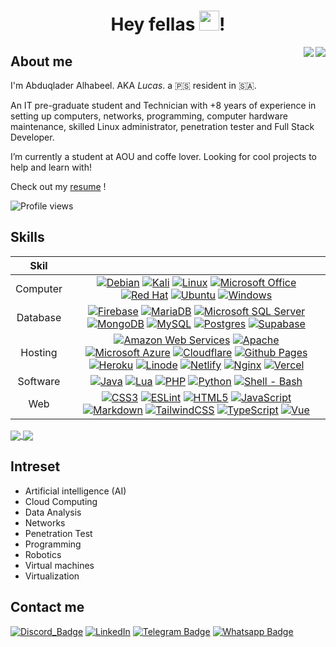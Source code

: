 <h1 align="center">Hey fellas <img src="https://github.com/l3op/l3op/assets/12974004/3a2a4c0c-3e67-42be-9339-d352688e398a" width="32px"hight="32px"/>!</h1>

<a href="https://github.com/l3op/l3op#gh-dark-mode-only" >
  <img align="right" src="https://github-readme-stats-l3op.vercel.app/api?username=l3op&count_private=true&include_all_commits=true&show_icons=true&hide_border=true&show=reviews,discussions_started,discussions_answered,prs_merged,prs_merged_percentage&rank_icon=github&theme=github_dark_dimmed#gh-dark-mode-only" />
</a>
<a href="https://github.com/l3op/l3op#gh-light-mode-only" >
  <img align="right" src="https://github-readme-stats-l3op.vercel.app/api?username=l3op&count_private=true&include_all_commits=true&show_icons=true&hide_border=true&show=reviews,discussions_started,discussions_answered,prs_merged,prs_merged_percentage&rank_icon=github&theme=default#gh-light-mode-only" />
</a>

## About me
I'm Abduqlader Alhabeel. AKA *Lucas*. a :palestinian_territories: resident in :saudi_arabia:.

An IT pre-graduate student and Technician with +8 years of experience in setting up computers, networks, programming, computer hardware maintenance, skilled Linux administrator, penetration tester and Full Stack Developer.

I’m currently a student at AOU and coffe lover. Looking for cool projects to help and learn with!

Check out my [resume](https://github.com/l3op/l3op/files/12779296/Abdulqader-Alhabeel-Resume.pdf) !

<div>
  <img src="https://komarev.com/ghpvc/?username=l3op" alt="Profile views" />
</div> 

## Skills

| Skil | |
| :----: | :----: |
| Computer | [![](https://img.shields.io/badge/Debian-D70A53?&logo=debian&logoColor=white "Debian")](#---) [![](https://img.shields.io/badge/Kali-268BEE?&logo=kalilinux&logoColor=white "Kali")](#---) [![](https://img.shields.io/badge/Linux-FCC624?&logo=linux&logoColor=black "Linux")](#---) [![](https://img.shields.io/badge/Microsoft_Office-D83B01?&logo=microsoft-office&logoColor=white "Microsoft Office")](#---) [![](https://img.shields.io/badge/Red%20Hat-EE0000?&logo=redhat&logoColor=white "Red Hat")](#---) [![](https://img.shields.io/badge/Ubuntu-E95420?&logo=ubuntu&logoColor=white "Ubuntu")](#---) [![](https://img.shields.io/badge/Windows-0078D6?&logo=windows&logoColor=white "Windows")](#---) |
| Database | [![](https://img.shields.io/badge/Firebase-039BE5?&logo=Firebase&logoColor=white "Firebase")](#---) [![](https://img.shields.io/badge/MariaDB-003545?&logo=mariadb&logoColor=white "MariaDB")](#---) [![](https://img.shields.io/badge/Microsoft%20SQL%20Server-CC2927?&logo=microsoft%20sql%20server&logoColor=white "Microsoft SQL Server")](#---) [![](https://img.shields.io/badge/MongoDB-%234ea94b.svg?&logo=mongodb&logoColor=white "MongoDB")](#---) [![](https://img.shields.io/badge/mysql-%2300f.svg?&logo=mysql&logoColor=white "MySQL")](#---) [![](https://img.shields.io/badge/postgres-%23316192.svg?&logo=postgresql&logoColor=white "Postgres")](#---) [![](https://img.shields.io/badge/Supabase-3ECF8E?&logo=supabase&logoColor=white "Supabase")](#---) |
| Hosting | [![](https://img.shields.io/badge/AWS-%23FF9900.svg?logo=amazon-aws&logoColor=white "Amazon Web Services")](#---) [![](https://img.shields.io/badge/apache-%23D42029.svg?logo=apache&logoColor=white "Apache")](#---) [![](https://img.shields.io/badge/azure-%230072C6.svg?&logo=microsoftazure&logoColor=white "Microsoft Azure")](#---) [![](https://img.shields.io/badge/Cloudflare-F38020?&logo=Cloudflare&logoColor=white "Cloudflare")](#---) [![](https://img.shields.io/badge/github%20pages-121013?&logo=github&logoColor=white "Github Pages")](#---) [![](https://img.shields.io/badge/heroku-%23430098.svg?&logo=heroku&logoColor=white "Heroku")](#---) [![](https://img.shields.io/badge/linode-00A95C?&logo=linode&logoColor=white "Linode")](#---) [![](https://img.shields.io/badge/netlify-%23000000.svg?&logo=netlify&logoColor=#---00C7B7 "Netlify")](#---) [![](https://img.shields.io/badge/nginx-%23009639.svg?logo=nginx&logoColor=white "Nginx")](#---) [![](https://img.shields.io/badge/vercel-%23000000.svg?&logo=vercel&logoColor=white "Vercel")](#---) |
| Software |  [![](https://img.shields.io/badge/java-%23ED8B00.svg?logo=openjdk&logoColor=white "Java")](#---) [![](https://img.shields.io/badge/lua-%232C2D72.svg?&logo=lua&logoColor=white "Lua")](#---) [![](https://img.shields.io/badge/php-%23777BB4.svg?&logo=php&logoColor=white "PHP")](#---) [![](https://img.shields.io/badge/python-3670A0?&logo=python&logoColor=ffdd54 "Python")](#---) [![](https://img.shields.io/badge/shell_script-%23121011.svg?&logo=gnu-bash&logoColor=white "Shell - Bash")](#---) |
| Web |  [![](https://img.shields.io/badge/css3-%231572B6.svg?&logo=css3&logoColor=white "CSS3")](#---) [![](https://img.shields.io/badge/ESLint-4B3263?logo=eslint&logoColor=white "ESLint")](#---) [![](https://img.shields.io/badge/html5-%23E34F26.svg?&logo=html5&logoColor=white "HTML5")](#---) [![](https://img.shields.io/badge/javascript-%23323330.svg?&logo=javascript&logoColor=%23F7DF1E "JavaScript")](#---) [![](https://img.shields.io/badge/markdown-%23000000.svg?&logo=markdown&logoColor=white "Markdown")](#---) [![](https://img.shields.io/badge/tailwindcss-%2338B2AC.svg?logo=tailwind-css&logoColor=white "TailwindCSS")](#---) [![](https://img.shields.io/badge/typescript-%23007ACC.svg?&logo=typescript&logoColor=white "TypeScript")](#---) [![](https://img.shields.io/badge/vuejs-%2335495e.svg?logo=vuedotjs&logoColor=%234FC08D "Vue")](#---) |

<a href="https://github.com/l3op/l3op#gh-dark-mode-only">
  <img align="center" src="https://github-readme-stats-l3op.vercel.app/api/top-langs/?username=l3op&langs_count=19&layout=compact&theme=github_dark_dimmed#gh-dark-mode-only" />
</a>
<a href="https://github.com/l3op/l3op#gh-light-mode-only">
  <img align="center" src="https://github-readme-stats-l3op.vercel.app/api/top-langs/?username=l3op&langs_count=20&layout=compact&theme=default#gh-light-mode-only" />
</a>

## Intreset
- Artificial intelligence (AI)
- Cloud Computing
- Data Analysis
- Networks
- Penetration Test
- Programming
- Robotics
- Virtual machines
- Virtualization

## Contact me
[![Discord_Badge](https://img.shields.io/badge/Discord-%235865F2.svg?logo=discord&logoColor=white "Discord")](https://discordapp.com/users/226101430216425473/)
[![LinkedIn](https://img.shields.io/badge/linkedin-%230077B5.svg?logo=linkedin&logoColor=white "LinkedIn")](https://www.linkedin.com/in/abdulqader-alhabeel/)
[![Telegram Badge](https://img.shields.io/badge/Telegram-2CA5E0?logo=telegram&logoColor=white "Telegram")](https://t.me/s/il3op) 
[![Whatsapp Badge](https://img.shields.io/badge/WhatsApp-25D366?logo=whatsapp&logoColor=white "Whatsapp")](https://wa.me/966596896980)
